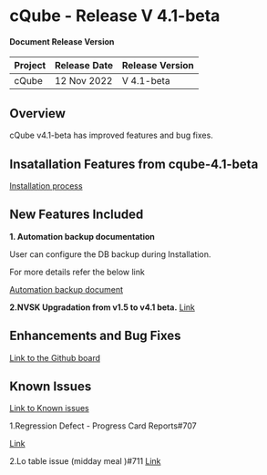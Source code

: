 # cQube - Release V 4.1-beta

#### Document Release Version

|Project    |Release Date    |Release Version|
|---------|----------------|------------------|
|cQube    | 12 Nov 2022 |V 4.1-beta    |

## Overview

cQube v4.1-beta  has improved features and bug fixes.

## Insatallation Features from cqube-4.1-beta

[Installation process](https://github.com/Sunbird-cQube/cQube_Edu/tree/cqube-v4.1-beta#readme)


## New Features Included

**1. Automation backup documentation**

User can configure the DB backup during Installation.

For more details refer the below link

[Automation backup document](https://docs.google.com/document/d/1tWbWu6p4w2Z8EyISiWLIP_cDYAhrRvSgplV7uIFFIms/edit)

**2.NVSK Upgradation from v1.5 to v4.1 beta.**
[Link](https://docs.google.com/document/d/1lxY3ZDCVrTdOXOSkQSjg2gSSYdabSolC/edit?usp=sharing&ouid=111398008183795839322&rtpof=true&sd=true)
## **Enhancements and Bug Fixes** 
[Link to the Github board](https://github.com/orgs/Sunbird-cQube/projects/5/views/3?filterQuery=milestone%3A%22cQube+4.1+Beta%22%2C+status%3A%22QA+Complete+%F0%9F%91%8C%F0%9F%8F%BD%22)

## **Known Issues**

[Link to Known issues](https://github.com/orgs/Sunbird-cQube/projects/5/views/5?filterQuery=milestone%3A%22cQube+4.1+Beta%22+&sortedBy%5Bdirection%5D=asc&sortedBy%5BcolumnId%5D=Status&groupedBy%5BcolumnId%5D=Status)



1.Regression Defect - Progress Card Reports#707

[Link](https://github.com/Sunbird-cQube/community/issues/707)

2.Lo table issue (midday meal )#711
 [Link](https://github.com/Sunbird-cQube/community/issues/711)

